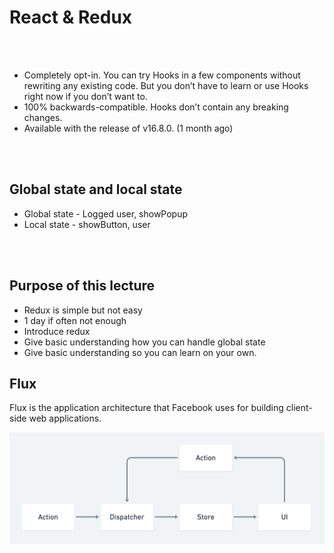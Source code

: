 # React & Redux

<br/>
<br/>

* Completely opt-in. You can try Hooks in a few components without rewriting any existing code. But you don’t have to learn or use Hooks right now if you don’t want to.
* 100% backwards-compatible. Hooks don’t contain any breaking changes.
* Available with the release of v16.8.0. (1 month ago)

<br/>
<br/>


## Global state and local state
* Global state - Logged user, showPopup
* Local state - showButton, user


<br/>
<br/>


## Purpose of this lecture
* Redux is simple but not easy
* 1 day if often not enough
* Introduce redux
* Give basic understanding how you can handle global state
* Give basic understanding so you can learn on your own.




## Flux

Flux is the application architecture that Facebook uses for building client-side web applications.

![Alt text](./media/13/flux.png?raw=true "Title")
